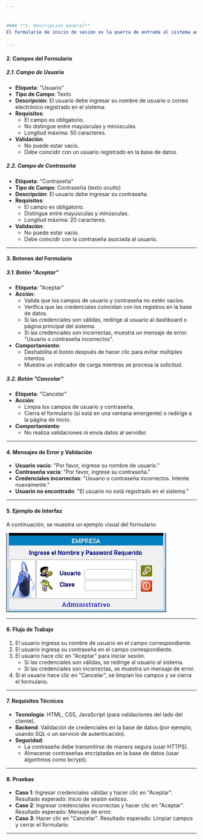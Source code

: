 ```yaml
---


#### **1. Descripción General**
El formulario de inicio de sesión es la puerta de entrada al sistema administrativo. Permite a los usuarios autenticarse ingresando sus credenciales (usuario y contraseña). Además, incluye dos botones: "Aceptar" para validar las credenciales y "Cancelar" para limpiar los campos y cerrar el formulario.

---
```


#### **2. Campos del Formulario**

##### **2.1. Campo de Usuario**
- **Etiqueta**: "Usuario"
- **Tipo de Campo**: Texto
- **Descripción**: El usuario debe ingresar su nombre de usuario o correo electrónico registrado en el sistema.
- **Requisitos**:
  - El campo es obligatorio.
  - No distingue entre mayúsculas y minúsculas.
  - Longitud máxima: 50 caracteres.
- **Validación**:
  - No puede estar vacío.
  - Debe coincidir con un usuario registrado en la base de datos.

##### **2.2. Campo de Contraseña**
- **Etiqueta**: "Contraseña"
- **Tipo de Campo**: Contraseña (texto oculto)
- **Descripción**: El usuario debe ingresar su contraseña.
- **Requisitos**:
  - El campo es obligatorio.
  - Distingue entre mayúsculas y minúsculas.
  - Longitud máxima: 20 caracteres.
- **Validación**:
  - No puede estar vacío.
  - Debe coincidir con la contraseña asociada al usuario.

---

#### **3. Botones del Formulario**

##### **3.1. Botón "Aceptar"**
- **Etiqueta**: "Aceptar"
- **Acción**:
  - Valida que los campos de usuario y contraseña no estén vacíos.
  - Verifica que las credenciales coincidan con los registros en la base de datos.
  - Si las credenciales son válidas, redirige al usuario al dashboard o página principal del sistema.
  - Si las credenciales son incorrectas, muestra un mensaje de error: "Usuario o contraseña incorrectos".
- **Comportamiento**:
  - Deshabilita el botón después de hacer clic para evitar múltiples intentos.
  - Muestra un indicador de carga mientras se procesa la solicitud.

##### **3.2. Botón "Cancelar"**
- **Etiqueta**: "Cancelar"
- **Acción**:
  - Limpia los campos de usuario y contraseña.
  - Cierra el formulario (si está en una ventana emergente) o redirige a la página de inicio.
- **Comportamiento**:
  - No realiza validaciones ni envía datos al servidor.

---

#### **4. Mensajes de Error y Validación**
- **Usuario vacío**: "Por favor, ingrese su nombre de usuario."
- **Contraseña vacía**: "Por favor, ingrese su contraseña."
- **Credenciales incorrectas**: "Usuario o contraseña incorrectos. Intente nuevamente."
- **Usuario no encontrado**: "El usuario no está registrado en el sistema."

---

#### **5. Ejemplo de Interfaz**
A continuación, se muestra un ejemplo visual del formulario:

![Iniciar session](images/CPassword.JPG)

---

#### **6. Flujo de Trabajo**
1. El usuario ingresa su nombre de usuario en el campo correspondiente.
2. El usuario ingresa su contraseña en el campo correspondiente.
3. El usuario hace clic en "Aceptar" para iniciar sesión.
   - Si las credenciales son válidas, se redirige al usuario al sistema.
   - Si las credenciales son incorrectas, se muestra un mensaje de error.
4. Si el usuario hace clic en "Cancelar", se limpian los campos y se cierra el formulario.

---

#### **7. Requisitos Técnicos**
- **Tecnología**: HTML, CSS, JavaScript (para validaciones del lado del cliente).
- **Backend**: Validación de credenciales en la base de datos (por ejemplo, usando SQL o un servicio de autenticación).
- **Seguridad**:
  - La contraseña debe transmitirse de manera segura (usar HTTPS).
  - Almacenar contraseñas encriptadas en la base de datos (usar algoritmos como bcrypt).

---

#### **8. Pruebas**
- **Caso 1**: Ingresar credenciales válidas y hacer clic en "Aceptar". Resultado esperado: Inicio de sesión exitoso.
- **Caso 2**: Ingresar credenciales incorrectas y hacer clic en "Aceptar". Resultado esperado: Mensaje de error.
- **Caso 3**: Hacer clic en "Cancelar". Resultado esperado: Limpiar campos y cerrar el formulario.

---
